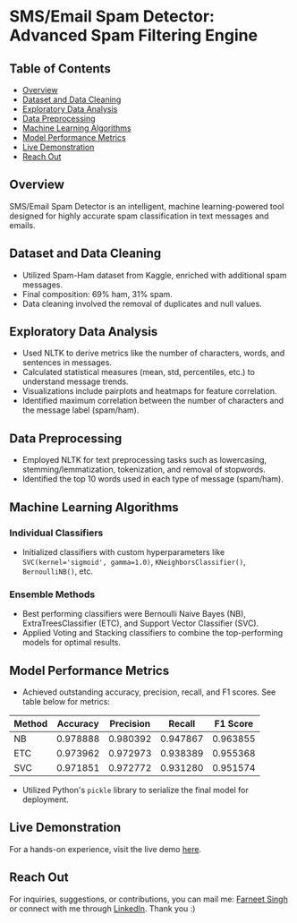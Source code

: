 # SMS/Email Spam Detector: Advanced Spam Filtering Engine

## Table of Contents
- [Overview](#overview)
- [Dataset and Data Cleaning](#dataset-and-data-cleaning)
- [Exploratory Data Analysis](#exploratory-data-analysis)
- [Data Preprocessing](#data-preprocessing)
- [Machine Learning Algorithms](#machine-learning-algorithms)
- [Model Performance Metrics](#model-performance-metrics)
- [Live Demonstration](#live-demonstration)
- [Reach Out](#reach-out)

## Overview
SMS/Email Spam Detector is an intelligent, machine learning-powered tool designed for highly accurate spam classification in text messages and emails.

## Dataset and Data Cleaning
- Utilized Spam-Ham dataset from Kaggle, enriched with additional spam messages.
- Final composition: 69% ham, 31% spam.
- Data cleaning involved the removal of duplicates and null values.

## Exploratory Data Analysis
- Used NLTK to derive metrics like the number of characters, words, and sentences in messages.
- Calculated statistical measures (mean, std, percentiles, etc.) to understand message trends.
- Visualizations include pairplots and heatmaps for feature correlation.
- Identified maximum correlation between the number of characters and the message label (spam/ham).

## Data Preprocessing
- Employed NLTK for text preprocessing tasks such as lowercasing, stemming/lemmatization, tokenization, and removal of stopwords.
- Identified the top 10 words used in each type of message (spam/ham).

## Machine Learning Algorithms

### Individual Classifiers
- Initialized classifiers with custom hyperparameters like `SVC(kernel='sigmoid', gamma=1.0)`, `KNeighborsClassifier()`, `BernoulliNB()`, etc.

### Ensemble Methods
- Best performing classifiers were Bernoulli Naive Bayes (NB), ExtraTreesClassifier (ETC), and Support Vector Classifier (SVC).
- Applied Voting and Stacking classifiers to combine the top-performing models for optimal results.

## Model Performance Metrics
- Achieved outstanding accuracy, precision, recall, and F1 scores. See table below for metrics:

| Method | Accuracy  | Precision | Recall   | F1 Score |
|--------|-----------|-----------|----------|----------|
| NB     | 0.978888  | 0.980392  | 0.947867 | 0.963855 |
| ETC    | 0.973962  | 0.972973  | 0.938389 | 0.955368 |
| SVC    | 0.971851  | 0.972772  | 0.931280 | 0.951574 |

- Utilized Python's `pickle` library to serialize the final model for deployment.

## Live Demonstration
For a hands-on experience, visit the live demo [here](https://farneet24-sms-spam-app-r53bi4.streamlit.app/).

## Reach Out
For inquiries, suggestions, or contributions, you can mail me: [Farneet Singh](mailto:farneetsingh_co21a3_72@dtu.ac.in) or connect with me through [LinkedIn](https://www.linkedin.com/in/farneet-singh-6b155b208/). Thank you :)
